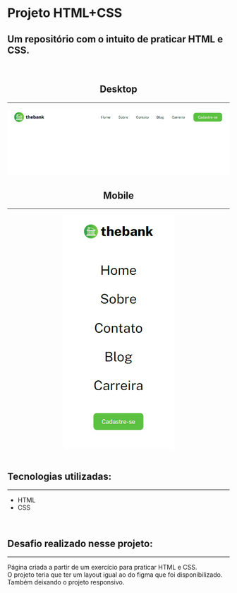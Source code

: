 # Projeto HTML+CSS

## Um repositório com o intuito de praticar HTML e CSS.  

<br>

<h2 style="text-align: center">Desktop</h2>

---
<div style="text-align: center"><img src="src/images/animação.1.gif" /></div>
<h2 style="text-align: center">Mobile</h2>

---
<div style="text-align: center"><img src="src/images/animação.2.gif" /></div>
<br>


## Tecnologias utilizadas:

---
- HTML
- CSS
<br>

## Desafio realizado nesse projeto:

---
Página criada a partir de um exercício para praticar HTML e CSS. <br>
 O projeto teria que ter um layout igual ao do figma que foi disponibilizado.<br>
 Também deixando o projeto responsivo.
